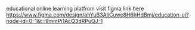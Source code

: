 educational online learning platfrom 
visit figma link here
https://www.figma.com/design/ahYuB3AliCuwe8H6hHdBmj/education-ui?node-id=0-1&t=9mmPi1AcQ3dRPuQJ-1

